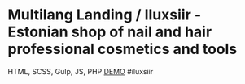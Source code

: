 # Multilang Landing / Iluxsiir - Estonian shop of nail and hair professional cosmetics and tools 
HTML, SCSS, Gulp, JS, PHP
[DEMO]([https://prokuuudin.github.io/iluxsiir/?lang=ru])
# i l u x s i i r 
 
 
